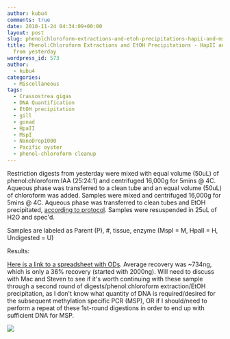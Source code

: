 ```yaml
---
author: kubu4
comments: true
date: 2010-11-24 04:34:09+00:00
layout: post
slug: phenolchloroform-extractions-and-etoh-precipitations-hapii-and-mspi-digests-from-yesterday
title: Phenol:Chloroform Extractions and EtOH Precipitations - HapII and MspI digests
  from yesterday
wordpress_id: 573
author:
  - kubu4
categories:
  - Miscellaneous
tags:
  - Crassostrea gigas
  - DNA Quantification
  - EtOH precipitation
  - gill
  - gonad
  - HpaII
  - MspI
  - NanoDrop1000
  - Pacific oyster
  - phenol-chloroform cleanup
---
```


Restriction digests from yesterday were mixed with equal volume (50uL) of phenol:chloroform:IAA (25:24:1) and centrifuged 16,000g for 5mins @ 4C. Aqueous phase was transferred to a clean tube and an equal volume (50uL) of chloroform was added. Samples were mixed and centrifuged 16,000g for 5mins @ 4C. Aqueous phase was transferred to clean tubes and EtOH precipitated, [according to protocol](/protocols#Protocols-Nucleic%20Acid%20Precipitation-Ethanol%20Precipitation%20(DNA)). Samples were resuspended in 25uL of H2O and spec'd.

Samples are labeled as Parent (P), #, tissue, enzyme (MspI = M, HpaII = H, Undigested = U)

Results:

[Here is a link to a spreadsheet with ODs](httpss://spreadsheets.google.com/ccc?key=0AmS_90rPaQMzdDdkakJ4ekRrOEg0am9KSmItVUJ6T3c&hl=en&authkey=CLWS5LAB). Average recovery was ~734ng, which is only a 36% recovery (started with 2000ng). Will need to discuss with Mac and Steven to see if it's worth continuing with these sample through a second round of digests/phenol:chloroform extraction/EtOH precipitation, as I don't know what quantity of DNA is required/desired for the subsequent methylation specific PCR (MSP), OR if I should/need to perform a repeat of these 1st-round digestions in order to end up with sufficient DNA for MSP.

![](https://eagle.fish.washington.edu/Arabidopsis/20101123%20DNA.JPG)
